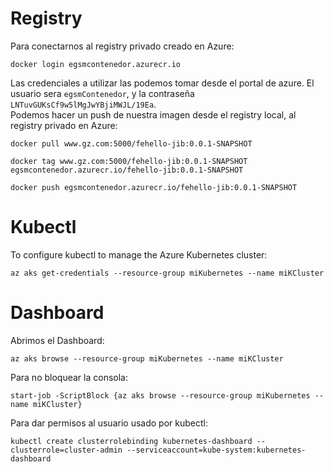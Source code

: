 # Registry
Para conectarnos al registry privado creado en Azure:  

```
docker login egsmcontenedor.azurecr.io
```

Las credenciales a utilizar las podemos tomar desde el portal de azure. El usuario sera `egsmContenedor`, y la contraseña `LNTuvGUKsCf9w5lMgJwYBjiMWJL/19Ea`.  
Podemos hacer un push de nuestra imagen desde el registry local, al registry privado en Azure:  

```
docker pull www.gz.com:5000/fehello-jib:0.0.1-SNAPSHOT

docker tag www.gz.com:5000/fehello-jib:0.0.1-SNAPSHOT egsmcontenedor.azurecr.io/fehello-jib:0.0.1-SNAPSHOT

docker push egsmcontenedor.azurecr.io/fehello-jib:0.0.1-SNAPSHOT
```

# Kubectl
To configure kubectl to manage the Azure Kubernetes cluster:  

```
az aks get-credentials --resource-group miKubernetes --name miKCluster
```

# Dashboard
Abrimos el Dashboard:  

```
az aks browse --resource-group miKubernetes --name miKCluster
```

Para no bloquear la consola:  

```
start-job -ScriptBlock {az aks browse --resource-group miKubernetes --name miKCluster}
```

Para dar permisos al usuario usado por kubectl:  

```
kubectl create clusterrolebinding kubernetes-dashboard --clusterrole=cluster-admin --serviceaccount=kube-system:kubernetes-dashboard
```
